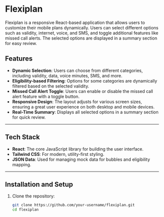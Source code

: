 # Flexiplan

Flexiplan is a responsive React-based application that allows users to customize their mobile plans dynamically. Users can select different options such as validity, internet, voice, and SMS, and toggle additional features like missed call alerts. The selected options are displayed in a summary section for easy review.

## Features

- **Dynamic Selection**: Users can choose from different categories, including validity, data, voice minutes, SMS, and more.
- **Eligibility-based Filtering**: Options for some categories are dynamically filtered based on the selected validity.
- **Missed Call Alert Toggle**: Users can enable or disable the missed call alert feature with a toggle button.
- **Responsive Design**: The layout adjusts for various screen sizes, ensuring a great user experience on both desktop and mobile devices.
- **Real-Time Summary**: Displays all selected options in a summary section for quick review.

---

## Tech Stack

- **React**: The core JavaScript library for building the user interface.
- **Tailwind CSS**: For modern, utility-first styling.
- **JSON Data**: Used for managing mock data for bubbles and eligibility mapping.

---

## Installation and Setup

1. Clone the repository:
   ```bash
   git clone https://github.com/your-username/flexiplan.git
   cd flexiplan
